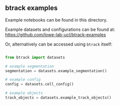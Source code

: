 btrack examples
---------------

Example notebooks can be found in this directory.

Example datasets and configurations can be found at:
https://github.com/lowe-lab-ucl/btrack-examples

Or, alternatively can be accessed using `btrack` itself:

```python

from btrack import datasets

# example segmentation
segmentation = datasets.example_segmentation()

# example config
config = datasets.cell_config()

# example objects
track_objects = datasets.example_track_objects()
```
